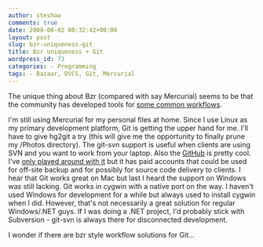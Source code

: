```yaml
---
author: steshaw
comments: true
date: 2009-08-02 00:32:42+00:00
layout: post
slug: bzr-uniqueness-git
title: Bzr uniqueness + Git
wordpress_id: 73
categories: - Programming
tags: - Bazaar, DVCS, Git, Mercurial
---
```


The unique thing about Bzr (compared with say Mercurial) seems to be that the community has developed tools for [some common workflows](http://bazaar-vcs.org/Workflows).

I'm still using Mercurial for my personal files at home. Since I use Linux as my primary development platform, Git is getting the upper hand for me. I'll have to give hg2git a try (this will give me the opportunity to finally prune my /Photos directory).  The git-svn support is useful when clients are using SVN and you want to work from your laptop. Also the [GitHub](http://github.com/) is pretty cool. I've [only played around with it](http://github.com/steshaw/) but it has paid accounts that could be used for off-site backup and for possibly for source code delivery to clients. I hear that Git works great on Mac but last I heard the support on Windows was still lacking. Git works in cygwin with a native port on the way. I haven't used Windows for development for a while but always used to install cygwin when I did. However, that's not necessarily a great solution for regular Windows/.NET guys. If I was doing a .NET project, I'd probably stick with Subversion - git-svn is always there for disconnected development.

I wonder if there are bzr style workflow solutions for Git...
